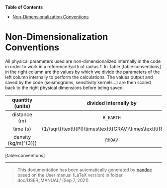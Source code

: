 **Table of Contents**

-   [Non-Dimensionalization Conventions](#non-dimensionalization-conventions)

Non-Dimensionalization Conventions
==================================

All physical parameters used are non-dimensionalized internally in the code in order to work in a reference Earth of radius 1. In Table <span>[table:conventions] in the right column are the values by which we divide the parameters of the left column internally to perform the calculations. The values output and saved by the code (seismograms, sensitivity kernels...) are then scaled back to the right physical dimensions before being saved. </span>

|    quantity (units)    |                      divided internally by                      |
|:----------------------:|:---------------------------------------------------------------:|
|      distance (m)      |                            `R_EARTH`                            |
|        time (s)        | \(1/\sqrt{\texttt{PI}\times\texttt{GRAV}\times\texttt{RHOAV}}\) |
| density (kg/m\(^{3}\)) |                             `RHOAV`                             |

<span>[table:conventions] </span>

-----
> This documentation has been automatically generated by [pandoc](http://www.pandoc.org)
> based on the User manual (LaTeX version) in folder doc/USER_MANUAL/
> (Sep  7, 2021)

